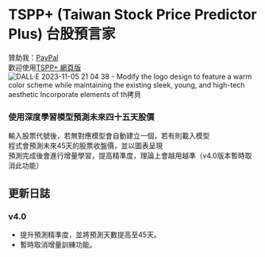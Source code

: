 # TSPP+ (Taiwan Stock Price Predictor Plus) 台股預言家
贊助我：[PayPal](https://www.paypal.me/tingzhen666)<br>
歡迎使用[TSPP+ 網頁版](https://apps.hazelnut-paradise.com/TSPP-plus/)<br>
![DALL·E 2023-11-05 21 04 38 - Modify the logo design to feature a warm color scheme while maintaining the existing sleek, young, and high-tech aesthetic  Incorporate elements of th拷貝](https://github.com/TimLai666/TSPP-plus/assets/43640816/42ecbd35-dec2-461e-9309-2e346225bb74)
### 使用深度學習模型預測未來四十五天股價
輸入股票代號後，若無對應模型會自動建立一個，若有則載入模型<br>
程式會預測未來45天的股票收盤價，並以圖表呈現<br>
預測完成後會進行增量學習，提高精準度，理論上會越用越準（v4.0版本暫時取消此功能）
## 更新日誌
### v4.0
- 提升預測精準度，並將預測天數提高至45天。<br>
- 暫時取消增量訓練功能。
